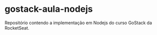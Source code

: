 # gostack-aula-nodejs
Repositório contendo a implementação em Nodejs do curso GoStack da RocketSeat.
